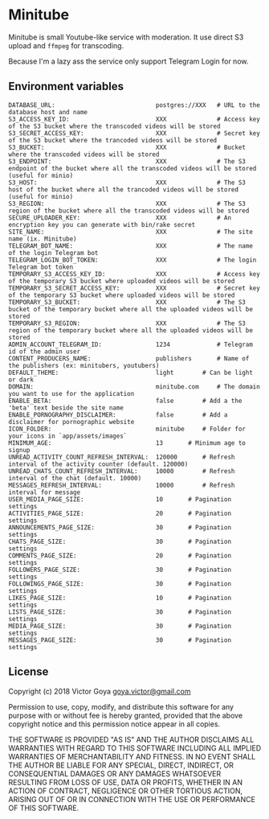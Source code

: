 # Minitube

Minitube is small Youtube-like service with moderation. It use direct S3 upload and `ffmpeg` for transcoding.

Because I'm a lazy ass the service only support Telegram Login for now.

## Environment variables

```
DATABASE_URL:                            postgres://XXX	  # URL to the database host and name
S3_ACCESS_KEY_ID:                        XXX	          # Access key of the S3 bucket where the transcoded videos will be stored
S3_SECRET_ACCESS_KEY:                    XXX	          # Secret key of the S3 bucket where the trancoded videos will be stored
S3_BUCKET:                               XXX	          # Bucket where the transcoded videos will be stored
S3_ENDPOINT:                             XXX	          # The S3 endpoint of the bucket where all the transcoded videos will be stored (useful for minio)
S3_HOST:                                 XXX 	          # The S3 host of the bucket where all the trancoded videos will be stored (useful for minio)
S3_REGION:                               XXX	          # The S3 region of the bucket where all the transcoded videos will be stored
SECURE_UPLOADER_KEY:                     XXX	          # An encryption key you can generate with bin/rake secret
SITE_NAME:                               XXX	          # The site name (ix. Minitube)
TELEGRAM_BOT_NAME:                       XXX	          # The name of the login Telegram bot
TELEGRAM_LOGIN_BOT_TOKEN:                XXX	          # The login Telegram bot token
TEMPORARY_S3_ACCESS_KEY_ID:              XXX	          # Access key of the temporary S3 bucket where uploaded videos will be stored
TEMPORARY_S3_SECRET_ACCESS_KEY:          XXX	          # Secret key of the temporary S3 bucket where uploaded videos will be stored
TEMPORARY_S3_BUCKET:                     XXX	          # The S3 bucket of the temporary bucket where all the uploaded videos will be stored
TEMPORARY_S3_REGION:                     XXX	          # The S3 region of the temporary bucket where all the uploaded videos will be stored
ADMIN_ACCOUNT_TELEGRAM_ID:               1234	      	  # Telegram id of the admin user
CONTENT_PRODUCERS_NAME:                  publishers 	  # Name of the publishers (ex: minitubers, youtubers)
DEFAULT_THEME:                           light		  # Can be light or dark
DOMAIN:                                  minitube.com	  # The domain you want to use for the application
ENABLE_BETA:                             false		  # Add a the 'beta' text beside the site name
ENABLE_PORNOGRAPHY_DISCLAIMER:           false		  # Add a disclaimer for pornographic website
ICON_FOLDER:                             minitube	  # Folder for your icons in `app/assets/images`
MINIMUM_AGE:                             13		  # Minimum age to signup
UNREAD_ACTIVITY_COUNT_REFRESH_INTERVAL:  120000	  	  # Refresh interval of the activity counter (default. 120000)
UNREAD_CHATS_COUNT_REFRESH_INTERVAL:     10000	  	  # Refresh interval of the chat (default. 10000)
MESSAGES_REFRESH_INTERVAL:               10000		  # Refresh interval for message
USER_MEDIA_PAGE_SIZE:                    10		  # Pagination settings
ACTIVITIES_PAGE_SIZE:                    20		  # Pagination settings
ANNOUNCEMENTS_PAGE_SIZE:                 30		  # Pagination settings
CHATS_PAGE_SIZE:                         30		  # Pagination settings
COMMENTS_PAGE_SIZE:                      20		  # Pagination settings
FOLLOWERS_PAGE_SIZE:                     30		  # Pagination settings
FOLLOWINGS_PAGE_SIZE:                    30		  # Pagination settings
LIKES_PAGE_SIZE:                         10		  # Pagination settings
LISTS_PAGE_SIZE:                         30		  # Pagination settings
MEDIA_PAGE_SIZE:                         30		  # Pagination settings
MESSAGES_PAGE_SIZE:                      30		  # Pagination settings
```

## License

Copyright (c) 2018 Victor Goya <goya.victor@gmail.com>

Permission to use, copy, modify, and distribute this software for any
purpose with or without fee is hereby granted, provided that the above
copyright notice and this permission notice appear in all copies.

THE SOFTWARE IS PROVIDED "AS IS" AND THE AUTHOR DISCLAIMS ALL WARRANTIES
WITH REGARD TO THIS SOFTWARE INCLUDING ALL IMPLIED WARRANTIES OF
MERCHANTABILITY AND FITNESS. IN NO EVENT SHALL THE AUTHOR BE LIABLE FOR
ANY SPECIAL, DIRECT, INDIRECT, OR CONSEQUENTIAL DAMAGES OR ANY DAMAGES
WHATSOEVER RESULTING FROM LOSS OF USE, DATA OR PROFITS, WHETHER IN AN
ACTION OF CONTRACT, NEGLIGENCE OR OTHER TORTIOUS ACTION, ARISING OUT OF
OR IN CONNECTION WITH THE USE OR PERFORMANCE OF THIS SOFTWARE.
